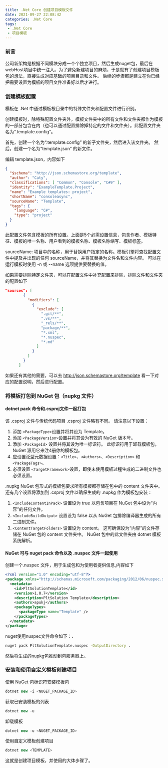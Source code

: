 ```yaml
---
title: .Net Core 创建项目模板文件
date: 2021-09-27 22:08:42
categories: .Net Core
tags:
 - .Net Core
 - 项目模板
---
```


### 前言

公司新架构是根据不同模块分成一个个独立项目，然后生成nuget包，最后在webHost项目中统一注入。为了避免新建项目的麻烦，于是就有了创建项目模板包的想法，直接生成对应基础的项目目录和文件。
后续的步骤都是建立在你已经把需要设置为模板的项目文件准备好以后才进行。
<!--more-->

### 创建模板配置

模板在 .Net 中通过模板根目录中的特殊文件夹和配置文件进行识别。

创建模板时，除特殊配置文件夹外，模板文件夹中的所有文件和文件夹都作为模板的一部分包含在内（也可以通过配置排除掉特定的文件和文件夹）。此配置文件夹名为“.template.config”。

首先，创建一个名为“.template.config” 的新子文件夹，然后进入该文件夹。 然后，创建一个名为“template.json” 的新文件。

编辑 template.json，内容如下

```json
{
  "$schema": "http://json.schemastore.org/template",
  "author": "Caty",
  "classifications": [ "Common", "Console", "C#9" ],
  "identity": "ExampleTemplate.Project",
  "name": "Example templates: project",
  "shortName": "consoleasync",
  "sourceName": "Template",
  "tags": {
    "language": "C#",
    "type": "project"
  }
}
```

此配置文件包含模板的所有设置。上面是5个必需设置信息，包含作者、模板特征、模板的唯一名称、用户看到的模板名称、模板名称缩写、模板标签。

sourceName: 项目中的名称，用于替换用户指定的名称。模板引擎将查找配置文件中提及并出现的任何 sourceName，并将其替换为文件名和文件内容。 可以在运行模板时使用 -n 或 --name 选项提供要替换的值。

如果需要排除特定文件夹，可以在配置文件中补充配置来排除，排除文件和文件夹的配置如下

```json
"sources": [
        {
          "modifiers": [
            {
              "exclude": [
                ".git/**",
                ".vs/**",
                "_rels/**",
                "package/**",
                "*.xml",
                "*.nuspec",
                "*.md"
              ]
            }
          ]
        }
      ]
```

如果还有其他的需要，可以去 http://json.schemastore.org/template 看一下对应的配置说明，然后进行配置。

### 将模板打包到 NuGet 包（nupkg 文件）

#### dotnet pack 命令和.csproj文件一起打包

该 .csproj 文件与传统代码项目 .csproj 文件略有不同。 请注意以下设置：

1. 添加 `<PackageType>`设置并将其设为 Template。
2. 添加 `<PackageVersion>`设置并将其设为有效的 NuGet 版本号。
3. 添加 `<PackageId>` 设置并将其设为唯一标识符。 此标识符用于卸载模板包，NuGet 源用它来注4册你的模板包。
4. 应设置泛型元数据设置：`<Title>`、`<Authors>`、`<Description>` 和 `<PackageTags>`。
5. 必须设置 `<TargetFramework>`设置，即使未使用模板过程生成的二进制文件也必须设置。

.nupkg NuGet 包形式的模板包要求所有模板都存储在包中的 content 文件夹中。 还有几个设置将添加到 .csproj 文件以确保生成的 .nupkg 作为模板包安装：

1. `<IncludeContentInPack>` 设置设为 true 以包含项目在 NuGet 包中设为“内容”的任何文件。
2. `<IncludeBuildOutput>` 设置设为 false 以从 NuGet 包排除编译器生成的所有二进制文件。
3. `<ContentTargetFolders>` 设置设为 content。 这可确保设为“内容”的文件存储在 NuGet 包的 content 文件夹中。 NuGet 包中的此文件夹由 dotnet 模板系统解析。

#### NuGet 可与 nuget pack 命令以及 .nuspec 文件一起使用

创建一个.nuspec 文件，用于生成包和为使用者提供信息,内容如下

```xml
<?xml version="1.0" encoding="utf-8"?>
<package xmlns="http://schemas.microsoft.com/packaging/2012/06/nuspec.xsd">
  <metadata>
    <id>PltSolutionTemplate</id>
    <version>1.0.7</version>
    <description>PltSolution Template</description>
    <authors>apukj</authors>
    <packageTypes>
      <packageType name="Template" />
    </packageTypes>
  </metadata>
</package>
```

nuget使用nuspec文件命令如下：、

```cmd
nuget pack PltSolutionTemplate.nuspec -OutputDirectory .
```

然后将生成的nupkg包推动到包服务器上。

### 安装和使用自定义模板创建项目

使用 NuGet 包标识符安装模板包

```cs
dotnet new -i <NUGET_PACKAGE_ID>
```

获取已安装模板的列表

```cs
dotnet new -u
```

卸载模板

```cs
dotnet new -u <NUGET_PACKAGE_ID>
```

使用自定义模板创建项目

```cs
dotnet new <TEMPLATE>
```

这就是创建项目模板，并使用的大体步骤了。
